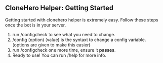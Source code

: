 ## CloneHero Helper: Getting Started

Getting started with clonehero helper is extremely easy.  Follow these steps once the bot is in your server.

1. run /configcheck to see what you need to change.
2. /config (option) (value) is the syntaxt to change a config variable. (options are given to make this easier)
3. run /configcheck one more time, ensure it **passes**.
4. Ready to use! You can run /help for more info.
